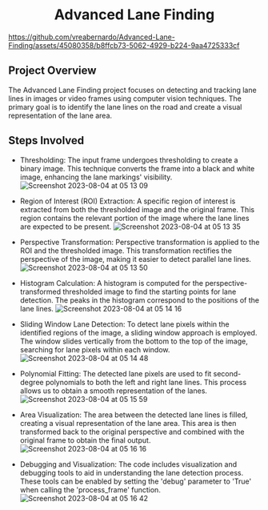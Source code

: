 <div align="center">
  <h1> Advanced Lane Finding</h1>
</div>




https://github.com/vreabernardo/Advanced-Lane-Finding/assets/45080358/b8ffcb73-5062-4929-b224-9aa4725333cf





## Project Overview
The Advanced Lane Finding project focuses on detecting and tracking lane lines in images or video frames using computer vision techniques. The primary goal is to identify the lane lines on the road and create a visual representation of the lane area.

## Steps Involved
- Thresholding: The input frame undergoes thresholding to create a binary image. This technique converts the frame into a black and white image, enhancing the lane markings' visibility.
![Screenshot 2023-08-04 at 05 13 09](https://github.com/vreabernardo/Advanced-Lane-Finding/assets/45080358/73f77876-5a52-46a2-bbea-788617e2233c)

- Region of Interest (ROI) Extraction: A specific region of interest is extracted from both the thresholded image and the original frame. This region contains the relevant portion of the image where the lane lines are expected to be present.
![Screenshot 2023-08-04 at 05 13 35](https://github.com/vreabernardo/Advanced-Lane-Finding/assets/45080358/5e821e36-bb93-4db4-acf7-46c24c459a2e)

- Perspective Transformation: Perspective transformation is applied to the ROI and the thresholded image. This transformation rectifies the perspective of the image, making it easier to detect parallel lane lines.
![Screenshot 2023-08-04 at 05 13 50](https://github.com/vreabernardo/Advanced-Lane-Finding/assets/45080358/b660fa07-0878-4a0e-9391-66c8d24e1394)

- Histogram Calculation: A histogram is computed for the perspective-transformed thresholded image to find the starting points for lane detection. The peaks in the histogram correspond to the positions of the lane lines.
![Screenshot 2023-08-04 at 05 14 16](https://github.com/vreabernardo/Advanced-Lane-Finding/assets/45080358/f328ae00-1aeb-4ede-b403-18d0f0e88f55)

- Sliding Window Lane Detection: To detect lane pixels within the identified regions of the image, a sliding window approach is employed. The window slides vertically from the bottom to the top of the image, searching for lane pixels within each window.
![Screenshot 2023-08-04 at 05 14 48](https://github.com/vreabernardo/Advanced-Lane-Finding/assets/45080358/8174314d-2d81-4c98-aeda-2f48b94b1941)

- Polynomial Fitting: The detected lane pixels are used to fit second-degree polynomials to both the left and right lane lines. This process allows us to obtain a smooth representation of the lanes.
![Screenshot 2023-08-04 at 05 15 59](https://github.com/vreabernardo/Advanced-Lane-Finding/assets/45080358/c2bd29a8-5412-4f8c-beeb-278ce4393443)

- Area Visualization: The area between the detected lane lines is filled, creating a visual representation of the lane area. This area is then transformed back to the original perspective and combined with the original frame to obtain the final output.
![Screenshot 2023-08-04 at 05 16 16](https://github.com/vreabernardo/Advanced-Lane-Finding/assets/45080358/716f1116-b94d-4d4f-966f-4038fdbcefb0)
- Debugging and Visualization: The code includes visualization and debugging tools to aid in understanding the lane detection process. These tools can be enabled by setting the 'debug' parameter to 'True' when calling the 'process_frame' function.
![Screenshot 2023-08-04 at 05 16 42](https://github.com/vreabernardo/Advanced-Lane-Finding/assets/45080358/5a135358-7aee-4416-83a6-889a0a500ce4)
